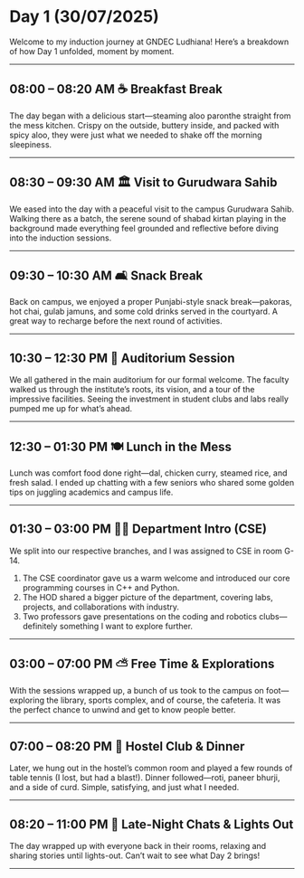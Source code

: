 # Day 1 (30/07/2025)

Welcome to my induction journey at GNDEC Ludhiana! Here’s a breakdown of how Day 1 unfolded, moment by moment.

---

## 08:00 – 08:20 AM ☕️ Breakfast Break  
The day began with a delicious start—steaming aloo paronthe straight from the mess kitchen. Crispy on the outside, buttery inside, and packed with spicy aloo, they were just what we needed to shake off the morning sleepiness.

---

## 08:30 – 09:30 AM 🏛 Visit to Gurudwara Sahib  
We eased into the day with a peaceful visit to the campus Gurudwara Sahib. Walking there as a batch, the serene sound of shabad kirtan playing in the background made everything feel grounded and reflective before diving into the induction sessions.

---

## 09:30 – 10:30 AM 🛋️ Snack Break  
Back on campus, we enjoyed a proper Punjabi-style snack break—pakoras, hot chai, gulab jamuns, and some cold drinks served in the courtyard. A great way to recharge before the next round of activities.

---

## 10:30 – 12:30 PM 🎤 Auditorium Session  
We all gathered in the main auditorium for our formal welcome. The faculty walked us through the institute’s roots, its vision, and a tour of the impressive facilities. Seeing the investment in student clubs and labs really pumped me up for what’s ahead.

---

## 12:30 – 01:30 PM 🍽 Lunch in the Mess  
Lunch was comfort food done right—dal, chicken curry, steamed rice, and fresh salad. I ended up chatting with a few seniors who shared some golden tips on juggling academics and campus life.

---

## 01:30 – 03:00 PM 👩‍🏫 Department Intro (CSE)  
We split into our respective branches, and I was assigned to CSE in room G-14.

1. The CSE coordinator gave us a warm welcome and introduced our core programming courses in C++ and Python.  
2. The HOD shared a bigger picture of the department, covering labs, projects, and collaborations with industry.  
3. Two professors gave presentations on the coding and robotics clubs—definitely something I want to explore further.

---

## 03:00 – 07:00 PM ⛅ Free Time & Explorations  
With the sessions wrapped up, a bunch of us took to the campus on foot—exploring the library, sports complex, and of course, the cafeteria. It was the perfect chance to unwind and get to know people better.

---

## 07:00 – 08:20 PM 🏓 Hostel Club & Dinner  
Later, we hung out in the hostel’s common room and played a few rounds of table tennis (I lost, but had a blast!). Dinner followed—roti, paneer bhurji, and a side of curd. Simple, satisfying, and just what I needed.

---

## 08:20 – 11:00 PM 🌙 Late-Night Chats & Lights Out  
The day wrapped up with everyone back in their rooms, relaxing and sharing stories until lights-out. Can’t wait to see what Day 2 brings!

---